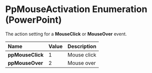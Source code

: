 
# PpMouseActivation Enumeration (PowerPoint)

The action setting for a  **MouseClick** or **MouseOver** event.



|**Name**|**Value**|**Description**|
|:-----|:-----|:-----|
|**ppMouseClick**|1|Mouse click|
|**ppMouseOver**|2|Mouse over|
